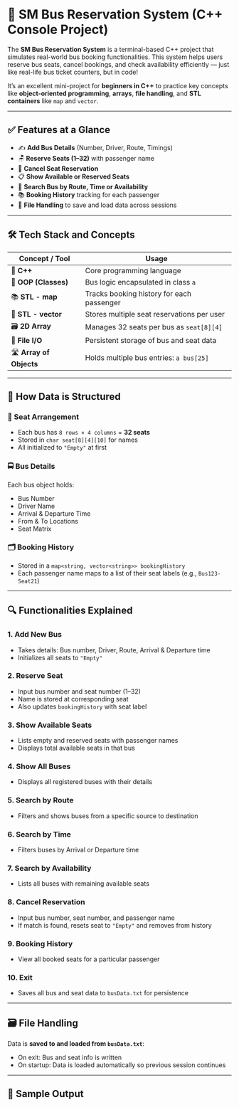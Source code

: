 # 🚌 SM Bus Reservation System (C++ Console Project)

The **SM Bus Reservation System** is a terminal-based C++ project that simulates real-world bus booking functionalities. This system helps users reserve bus seats, cancel bookings, and check availability efficiently — just like real-life bus ticket counters, but in code!

It’s an excellent mini-project for **beginners in C++** to practice key concepts like **object-oriented programming**, **arrays**, **file handling**, and **STL containers** like `map` and `vector`.

---

## ✅ Features at a Glance

- ✍️ **Add Bus Details** (Number, Driver, Route, Timings)
- 🪑 **Reserve Seats (1–32)** with passenger name
- 🚫 **Cancel Seat Reservation**
- 📋 **Show Available or Reserved Seats**
- 🔎 **Search Bus by Route, Time or Availability**
- 📚 **Booking History** tracking for each passenger
- 💾 **File Handling** to save and load data across sessions

---

## 🛠️ Tech Stack and Concepts

| Concept / Tool         | Usage |
|------------------------|-------|
| 🧱 **C++**              | Core programming language |
| 🔁 **OOP (Classes)**    | Bus logic encapsulated in class `a` |
| 📚 **STL - map**        | Tracks booking history for each passenger |
| 🧵 **STL - vector**     | Stores multiple seat reservations per user |
| 🗃️ **2D Array**         | Manages 32 seats per bus as `seat[8][4]` |
| 🧾 **File I/O**         | Persistent storage of bus and seat data |
| 🛣️ **Array of Objects** | Holds multiple bus entries: `a bus[25]` |

---

## 🧩 How Data is Structured

### 🎫 Seat Arrangement

- Each bus has `8 rows × 4 columns` = **32 seats**
- Stored in `char seat[8][4][10]` for names
- All initialized to `"Empty"` at first

### 🚍 Bus Details

Each bus object holds:
- Bus Number
- Driver Name
- Arrival & Departure Time
- From & To Locations
- Seat Matrix

### 🗂️ Booking History

- Stored in a `map<string, vector<string>> bookingHistory`
- Each passenger name maps to a list of their seat labels (e.g., `Bus123-Seat21`)

---

## 🔍 Functionalities Explained

### 1. Add New Bus
- Takes details: Bus number, Driver, Route, Arrival & Departure time
- Initializes all seats to `"Empty"`

### 2. Reserve Seat
- Input bus number and seat number (1–32)
- Name is stored at corresponding seat
- Also updates `bookingHistory` with seat label

### 3. Show Available Seats
- Lists empty and reserved seats with passenger names
- Displays total available seats in that bus

### 4. Show All Buses
- Displays all registered buses with their details

### 5. Search by Route
- Filters and shows buses from a specific source to destination

### 6. Search by Time
- Filters buses by Arrival or Departure time

### 7. Search by Availability
- Lists all buses with remaining available seats

### 8. Cancel Reservation
- Input bus number, seat number, and passenger name
- If match is found, resets seat to `"Empty"` and removes from history

### 9. Booking History
- View all booked seats for a particular passenger

### 10. Exit
- Saves all bus and seat data to `busData.txt` for persistence

---

## 🗃️ File Handling

Data is **saved to and loaded from `busData.txt`**:
- On exit: Bus and seat info is written
- On startup: Data is loaded automatically so previous session continues

---

## 🧪 Sample Output

